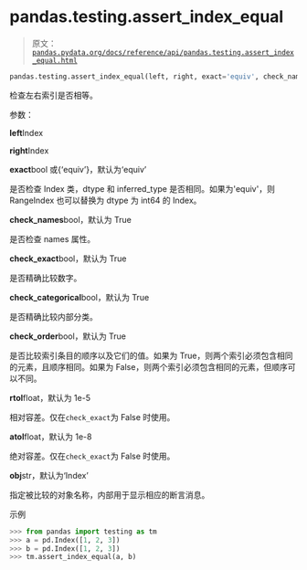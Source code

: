 # pandas.testing.assert_index_equal

> 原文：[`pandas.pydata.org/docs/reference/api/pandas.testing.assert_index_equal.html`](https://pandas.pydata.org/docs/reference/api/pandas.testing.assert_index_equal.html)

```py
pandas.testing.assert_index_equal(left, right, exact='equiv', check_names=True, check_exact=True, check_categorical=True, check_order=True, rtol=1e-05, atol=1e-08, obj='Index')
```

检查左右索引是否相等。

参数：

**left**Index

**right**Index

**exact**bool 或{‘equiv’}，默认为‘equiv’

是否检查 Index 类，dtype 和 inferred_type 是否相同。如果为'equiv'，则 RangeIndex 也可以替换为 dtype 为 int64 的 Index。

**check_names**bool，默认为 True

是否检查 names 属性。

**check_exact**bool，默认为 True

是否精确比较数字。

**check_categorical**bool，默认为 True

是否精确比较内部分类。 

**check_order**bool，默认为 True

是否比较索引条目的顺序以及它们的值。如果为 True，则两个索引必须包含相同的元素，且顺序相同。如果为 False，则两个索引必须包含相同的元素，但顺序可以不同。

**rtol**float，默认为 1e-5

相对容差。仅在`check_exact`为 False 时使用。

**atol**float，默认为 1e-8

绝对容差。仅在`check_exact`为 False 时使用。

**obj**str，默认为‘Index’

指定被比较的对象名称，内部用于显示相应的断言消息。

示例

```py
>>> from pandas import testing as tm
>>> a = pd.Index([1, 2, 3])
>>> b = pd.Index([1, 2, 3])
>>> tm.assert_index_equal(a, b) 
```
